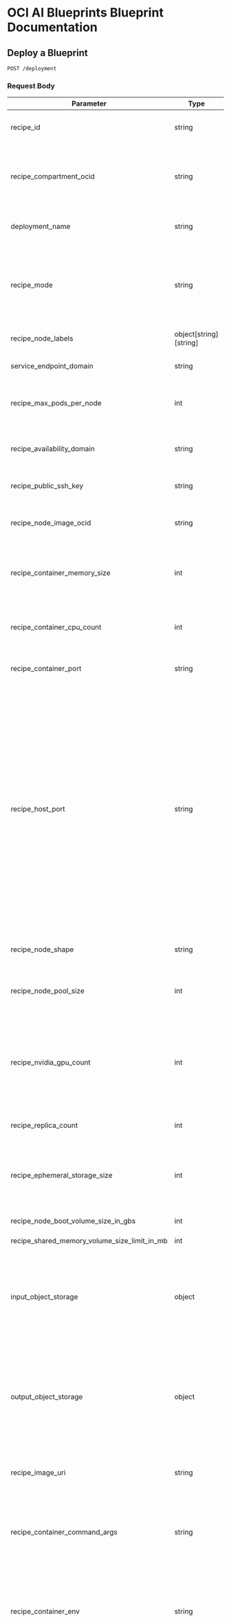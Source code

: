 # OCI AI Blueprints Blueprint Documentation

## Deploy a Blueprint

`POST /deployment`

### Request Body

| Parameter                                    | Type                   | Required                                                                                                                                                                                                                                    | Description                                                                                                                                                                                                                                                                                                                                                                  |
| -------------------------------------------- | ---------------------- | ------------------------------------------------------------------------------------------------------------------------------------------------------------------------------------------------------------------------------------------- | ---------------------------------------------------------------------------------------------------------------------------------------------------------------------------------------------------------------------------------------------------------------------------------------------------------------------------------------------------------------------------- |
| recipe_id                                    | string                 | Yes                                                                                                                                                                                                                                         | One of the following: `llm_inference_nvidia`, `lora_finetune_nvidia`, or `mlcommons_lora_finetune_nvidia`                                                                                                                                                                                                                                                                    |
| recipe_compartment_ocid                      | string                 | No                                                                                                                                                                                                                                          | The OCID of the compartment where the blueprint should be deployed. Note, this will require additional policy scope for blueprints to use resources such as object storage in this compartment.                                                                                                                                                                              |
| deployment_name                              | string                 | Yes                                                                                                                                                                                                                                         | Any deployment name to identify the deployment details easily. Must be unique from other recipe deployments.                                                                                                                                                                                                                                                                 |
| recipe_mode                                  | string                 | Yes                                                                                                                                                                                                                                         | One of the following: `service`, `job`, `update`, or `shared_node_pool`. Enter `service` for inference recipe deployments, `job` for fine-tuning recipe deployments, `update` for updating existing deployments (currently only supported for MIG), and `shared_node_pool` for creating a shared node pool.                                                                  |
| recipe_node_labels                           | object[string][string] | No                                                                                                                                                                                                                                          | Additional labels to apply to a node pool in the form `{"label": "value"}`                                                                                                                                                                                                                                                                                                   |
| service_endpoint_domain                      | string                 | No                                                                                                                                                                                                                                          | Required for inference recipe deployments. Inference endpoint will point to this domain.                                                                                                                                                                                                                                                                                     |
| recipe_max_pods_per_node                     | int                    | No                                                                                                                                                                                                                                          | Allow a node to schedule more pods than default 31 from kubernetes. Required for certain MIG configurations which can slice up to 56 times.                                                                                                                                                                                                                                  |
| recipe_availability_domain                   | string                 | No                                                                                                                                                                                                                                          | Required for RDMA enabled shared node pool deployments. Optional for shared node pool (non-RDMA) and recipe deployments.                                                                                                                                                                                                                                                     |
| recipe_public_ssh_key                        | string                 | No                                                                                                                                                                                                                                          | Optionally adds an ssh key to RDMA enabled node pools for connectivity via ssh                                                                                                                                                                                                                                                                                               |
| recipe_node_image_ocid                       | string                 | No                                                                                                                                                                                                                                          | Required for RDMA enabled shared node pool deployments. Optional for shared node pool (non-RDMA) and recipe deployments.                                                                                                                                                                                                                                                     |
| recipe_container_memory_size                 | int                    | No                                                                                                                                                                                                                                          | Memory in GB that recipe must have to schedule. This is both the amount of memory a node must have available to schedule a recipe, and an upper bound for the container.                                                                                                                                                                                                     |
| recipe_container_cpu_count                   | int                    | No                                                                                                                                                                                                                                          | Number of CPUs recipe must have to schedule. This is both the amount of CPU cores a node must have available to schedule a recipe, and an upper bound for the container.                                                                                                                                                                                                     |
| recipe_container_port                        | string                 | No                                                                                                                                                                                                                                          | Required for inference recipe deployments. Inference endpoint will point to this port.                                                                                                                                                                                                                                                                                       |
| recipe_host_port                             | string                 | Defaults to 80. Used when the default host port is not 80. Other names for this could be "external port or published port". This is the port that will be opened on the caller's device and visible to anything that can reach the host. No |                                                                                                                                                                                                                                                                                                                                                                              |
| recipe_node_shape                            | string                 | Yes                                                                                                                                                                                                                                         | Enter the shape of the node that you want to deploy the recipe on to. Example: `BM.GPU.A10.4`                                                                                                                                                                                                                                                                                |
| recipe_node_pool_size                        | int                    | Yes                                                                                                                                                                                                                                         | Number of nodes that you want to allocate for this recipe deployment. Ensure you have sufficient capacity. This feature is under development. Always enter 1.                                                                                                                                                                                                                |
| recipe_nvidia_gpu_count                      | int                    | Yes                                                                                                                                                                                                                                         | Number of GPUs within the node that you want to deploy the recipe's artifacts on to. Must be greater than 0. Must be less than the total number of GPUs available in the node shape. For example, `VM.GPU.A10.2` has 2 GPUs, so this parameter cannot exceed 2 if the `recipe_node_shape` is `VM.GPU.A10.2`.                                                                 |
| recipe_replica_count                         | int                    | Yes                                                                                                                                                                                                                                         | Number of replicas of the recipe container pods to create. This feature is under development. Always enter 1.                                                                                                                                                                                                                                                                |
| recipe_ephemeral_storage_size                | int                    | Yes                                                                                                                                                                                                                                         | Ephemeral (will be deleted) storage in GB to add to node. If pulling large models from huggingface directly, set this value to be reasonably high. Cannot be higher than `boot_volume_size`.                                                                                                                                                                                 |
| recipe_node_boot_volume_size_in_gbs          | int                    | Yes                                                                                                                                                                                                                                         | Size of boot volume in GB for image. Recommend entering 500.???                                                                                                                                                                                                                                                                                                              |
| recipe_shared_memory_volume_size_limit_in_mb | int                    | Yes                                                                                                                                                                                                                                         | ???. Recommend entering 100.??                                                                                                                                                                                                                                                                                                                                               |
| input_object_storage                         | object                 | Yes                                                                                                                                                                                                                                         | Name of bucket to mount at location “mount_location”. Mount size will be `volume_size_in_gbs`. Will copy all objects in bucket to mount location. Store your LLM model (and in the case of fine-tuning blueprints, your input dataset as well) in this bucket. Example: `[{"bucket_name": "corrino_hf_oss_models", "mount_location": "/models", "volume_size_in_gbs": 500}]` |
| output_object_storage                        | object                 | No                                                                                                                                                                                                                                          | Required for fine-tuning deployments. Name of bucket to mount at location “mount_location”. Mount size will be “volume_size_in_gbs”. Will copy all items written here during program runtime to bucket on program completion. Example: `[{“bucket_name”: “output”,“mount_location”: “/output”,“volume_size_in_gbs”: 500}]`                                                   |
| recipe_image_uri                             | string                 | Yes                                                                                                                                                                                                                                         | Location of the recipe container image. Each recipe points to a specific container image. See the recipe.json examples below. Example: `iduyx1qnmway/corrino-devops-repository:vllmv0901`                                                                                                                                                                                    |
| recipe_container_command_args                | string                 | No                                                                                                                                                                                                                                          | Container init arguments to pass. Each recipe has specific container arguments that it expects. See the Blueprint Arguments section below for details. Example: `["--model","$(Model_Path)","--tensor-parallel-size","$(tensor_parallel_size)"]`                                                                                                                             |
| recipe_container_env                         | string                 | No                                                                                                                                                                                                                                          | Values of the recipe container init arguments. See the Blueprint Arguments section below for details. Example: `[{"key": "tensor_parallel_size","value": "2"},{"key": "model_name","value": "NousResearch/Meta-Llama-3.1-8B-Instruct"},{"key": "Model_Path","value": "/models/NousResearch/Meta-Llama-3.1-8B-Instruct"}]`                                                    |
| skip_capacity_validation                     | boolean                | No                                                                                                                                                                                                                                          | Determines whether validation checks on shape capacity are performed before initiating deployment. If your deployment is failing validation due to capacity errors but you believe this not to be true, you should set `skip_capacity_validation` to be `true` in the recipe JSON to bypass all checks for Shape capacity.                                                   |

For autoscaling parameters, visit [autoscaling](sample_blueprints/model_serving/auto_scaling/README.md).

For multinode inference parameters, visit [multinode inference](sample_blueprints/model_serving/multi-node-inference/README.md)

For MIG parameters, visit [MIG shared pool configurations](sample_blueprints/model_serving/mig_multi_instance_gpu/mig_inference_single_replica.json), [update MIG configuration](sample_blueprints/model_serving/mig_multi_instance_gpu/mig_inference_single_replica.json), and [MIG recipe configuration](sample_blueprints/model_serving/mig_multi_instance_gpu/mig_inference_single_replica.json).

### Blueprint Container Arguments

#### LLM Inference using NVIDIA shapes and vLLM

This recipe deploys the vLLM container image. Follow the vLLM docs to pass the container arguments. See here: https://docs.vllm.ai/en/v0.5.5/serving/env_vars.html

#### MLCommons Llama-2 Quantized 70B LORA Fine-Tuning on A100

(section in progress)

#### LORA Fine-Tune

| Argument                      | Example                                                 | Description                                                                                                                                                            |
| ----------------------------- | ------------------------------------------------------- | ---------------------------------------------------------------------------------------------------------------------------------------------------------------------- |
| Mlflow_Endpoint               | http://mlflow.default.svc.cluster.local:5000            | Internal routing to mlflow endpoint. Should not change.                                                                                                                |
| Mlflow_Exp_Name               | oci_ai_blueprints_nvidia_recipe                         | Top level MLFlow experiment name                                                                                                                                       |
| Mlflow_Run_Name               | oci_ai_blueprints_run                                   | Lower level MLFlow run name inside experiment                                                                                                                          |
| Hf_Token                      | hf_123456dfsalkj                                        | Huggingface token used to authenticate for private models or datasets                                                                                                  |
| Download_Dataset_From_Hf      | True or False                                           | True if you want to download your dataset from huggingface. False if bringing your own from object storage                                                             |
| Dataset_Name                  | tau/scrolls                                             | Name of dataset. Only required if pulling from huggingface                                                                                                             |
| Dataset_Sub_Name              | gov_report                                              | If dataset has multiple sub-datasets like tau/scrolls, the name of the sub-dataset to use                                                                              |
| Dataset_Column_To_Use         | None                                                    | Column of data-set to use for fine-tuning. Will try one of: [input, quote, instruct, conversations] if none is passed. Will error if can’t find column to use.         |
| Dataset_Path                  | /dataset                                                | Path to local dataset, or path to dataset cache if downloading from hf                                                                                                 |
| Download_Model_From_Hf        | True or False                                           | True if you want to download your model from huggingface. False if bringing your own from object storage. Private models require hf_token set with proper permissions. |
| Model_Name                    | meta-llama/Llama-3.2-1B-Instruct                        | Name of model. Only required if pulling from huggingface                                                                                                               |
| Model_Path                    | /models/                                                | meta-llama/Llama-3.2-1B-Instruct Path to local model, or path to model cache if downloading from hf                                                                    |
| Max_Model_Len                 | 8192                                                    | Maximum positional embeddings of the model. Affects memory usage                                                                                                       |
| Resume_From_Checkpoint        | True or False                                           | Whether or not to resume from a previous checkpoint. In this case, model should be same base model used.                                                               |
| Checkpoint_Path               | /checkpoints/checkpoint-150                             | Path to mounted checkpoint, if resuming from checkpoint                                                                                                                |
| Lora_R                        | 8                                                       | LoRA attention dimension                                                                                                                                               |
| Lora_Alpha                    | 32                                                      | Alpha param for LoRA scaling                                                                                                                                           |
| Lora_Dropout                  | 0.1                                                     | Dropout probability for LoRA layers                                                                                                                                    |
| Lora_Target_Modules           | q_proj,up_proj,o_proj,k_proj,down_proj,gate_proj,v_proj | LoRA modules to use                                                                                                                                                    |
| Bias                          | none                                                    | LoRA config bias                                                                                                                                                       |
| Task_Type                     | CAUSAL_LM                                               | LoRA config task type                                                                                                                                                  |
| Per_Device_Train_Batch_Size   | 1                                                       | Batch size per GPU for training                                                                                                                                        |
| Gradient_Accumulation_Steps   | 1                                                       | Number of update steps to accumulate the gradients for before performing the backward / forward pass                                                                   |
| Warmup_Steps                  | 2                                                       | Number of steps used for linear warmup from 0 to learning_rate                                                                                                         |
| Save_Steps                    | 100                                                     | Write checkpoints every N steps                                                                                                                                        |
| Learning_Rate                 | 0.0002                                                  | Initial learning rate for AdamW optimizer                                                                                                                              |
| Fp16                          | True or False                                           | Use fp16 data type                                                                                                                                                     |
| Logging_Steps                 | 1                                                       | Number of update steps between two logs                                                                                                                                |
| Output_Dir                    | /outputs/Llama-3.2-1B-scrolls-tuned                     | Path to save model tuning output                                                                                                                                       |
| Optim                         | paged_adamw_8bit                                        | Optimize to use                                                                                                                                                        |
| Num_Train_Epochs              | 2                                                       | Total number of training epochs to perform                                                                                                                             |
| Require_Persistent_Output_Dir | True or False                                           | Validate that output directory is a mount location (this should be true for cloud runs wanting to write to “output_object_storage”)                                    |

### Blueprint.json Examples

There are 3 blueprints that we are providing out of the box. Following are example recipe.json snippets that you can use to deploy the blueprints quickly for a test run.
|Blueprint|Scenario|Sample JSON|
|----|----|----
|LLM Inference using NVIDIA shapes and vLLM|Deployment with default Llama-3.1-8B model using PAR|View sample JSON here [here](sample_blueprints/model_serving/llm_inference_with_vllm/vllm-open-hf-model.json)
|MLCommons Llama-2 Quantized 70B LORA Fine-Tuning on A100|Default deployment with model and dataset ingested using PAR|View sample JSON here [here](sample_blueprints/gpu_benchmarking/lora-benchmarking/mlcommons_lora_finetune_nvidia_sample_recipe.json)
|LORA Fine-Tune Blueprint|Open Access Model Open Access Dataset Download from Huggingface (no token required)|View sample JSON [here](sample_blueprints/model_fine_tuning/lora-fine-tuning/open_model_open_dataset_hf.backend.json)
|LORA Fine-Tune Blueprint|Closed Access Model Open Access Dataset Download from Huggingface (Valid Auth Token Is Required!!)|View sample JSON [here](sample_blueprints/model_fine_tuning/lora-fine-tuning/closed_model_open_dataset_hf.backend.json)
|LORA Fine-Tune Blueprint|Bucket Model Open Access Dataset Download from Huggingface (no token required)|View sample JSON [here](sample_blueprints/model_fine_tuning/lora-fine-tuning/bucket_par_open_dataset.backend.json)
|LORA Fine-Tune Blueprint|Get Model from Bucket in Another Region / Tenancy using Pre-Authenticated_Requests (PAR) Open Access Dataset Download from Huggingface (no token required)|View sample JSON [here](sample_blueprints/model_fine_tuning/lora-fine-tuning/bucket_model_open_dataset.backend.json)
|LORA Fine-Tune Blueprint|Bucket Model Bucket Checkpoint Open Access Dataset Download from Huggingface (no token required)|View sample JSON [here](sample_blueprints/model_fine_tuning/lora-fine-tuning/bucket_par_open_dataset.backend.json)

## Undeploy a Blueprint

`POST /undeploy`

## View available GPU Capacity in your region

`GET /oci_gpu_capacity/`

## View workspace details, including Prometheus, Grafana, and MLFlow URL

`GET /workspace/`

## View inference recipe deployment endpoint

`GET /workspace/`

## View deployment logs

`GET /deployment_logs/`

## Frequently Asked Questions

**Can I deploy custom models?**
Yes. Store your custom models and datasets in an Object Storage bucket. Point to that object storage bucket using the `input_obect_storage` bucket in the `/deploy` request body to deploy the recipe using your custom model or dataset.

**Can I create my own blueprints?**
Yes, you must create a recipe container, move it to a container registry, and point to it using the `recipe_image_uri` field in the `/deploy` request body.

**Can I orchestrate multiple models / blueprints together?**
Yes

**I want to test this on larger GPUs – how can I do that?**
Please contact us and we can set it up for you.

**Where is the fine-tuned model saved?**
In an object storage bucket in the sandbox tenancy.

**Do you have a RAG recipe?** We have several other blueprints that we have not exposed on the portal. If you would like any specific blueprints that might better meet your needs, please contact us.

**Is this built on top of OKE?** Yes.

## Running into any issues?

Contact Vishnu Kammari at vishnu.kammari@oracle.com or Grant Neuman at grant.neuman@oracle.com

